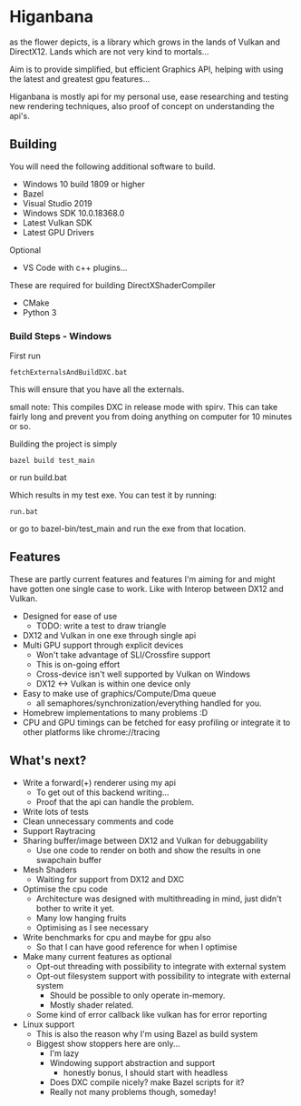 # Higanbana
as the flower depicts, is a library which grows in the lands of Vulkan and DirectX12. Lands which are not very kind to mortals...

Aim is to provide simplified, but efficient Graphics API, helping with using the latest and greatest gpu features...

Higanbana is mostly api for my personal use, ease researching and testing new rendering techniques, also proof of concept on understanding the api's.

## Building
You will need the following additional software to build.
* Windows 10 build 1809 or higher
* Bazel
* Visual Studio 2019
* Windows SDK 10.0.18368.0
* Latest Vulkan SDK
* Latest GPU Drivers

Optional
* VS Code with c++ plugins...

These are required for building DirectXShaderCompiler
* CMake
* Python 3

### Build Steps - Windows
First run 

    fetchExternalsAndBuildDXC.bat

This will ensure that you have all the externals.

small note: This compiles DXC in release mode with spirv. This can take fairly long and prevent you from doing anything on computer for 10 minutes or so.

Building the project is simply

    bazel build test_main
or run build.bat

Which results in my test exe. You can test it by running:

    run.bat
or go to bazel-bin/test_main and run the exe from that location.


## Features
These are partly current features and features I'm aiming for and might have gotten one single case to work. Like with Interop between DX12 and Vulkan.
* Designed for ease of use
    * TODO: write a test to draw triangle
* DX12 and Vulkan in one exe through single api
* Multi GPU support through explicit devices
    * Won't take advantage of SLI/Crossfire support
    * This is on-going effort
    * Cross-device isn't well supported by Vulkan on Windows
    * DX12 <-> Vulkan is within one device only
* Easy to make use of graphics/Compute/Dma queue
    * all semaphores/synchronization/everything handled for you.
* Homebrew implementations to many problems :D
* CPU and GPU timings can be fetched for easy profiling or integrate it to other platforms like chrome://tracing

## What's next?
* Write a forward(+) renderer using my api
    * To get out of this backend writing...
    * Proof that the api can handle the problem.
* Write lots of tests
* Clean unnecessary comments and code
* Support Raytracing
* Sharing buffer/image between DX12 and Vulkan for debuggability
    * Use one code to render on both and show the results in one swapchain buffer
* Mesh Shaders
    * Waiting for support from DX12 and DXC
* Optimise the cpu code
    * Architecture was designed with multithreading in mind, just didn't bother to write it yet.
    * Many low hanging fruits
    * Optimising as I see necessary
* Write benchmarks for cpu and maybe for gpu also
    * So that I can have good reference for when I optimise    
* Make many current features as optional
    * Opt-out threading with possibility to integrate with external system
    * Opt-out filesystem support with possibility to integrate with external system
        * Should be possible to only operate in-memory.
        * Mostly shader related.
    * Some kind of error callback like vulkan has for error reporting
* Linux support
    * This is also the reason why I'm using Bazel as build system
    * Biggest show stoppers here are only...
        * I'm lazy
        * Windowing support abstraction and support
            * honestly bonus, I should start with headless
        * Does DXC compile nicely? make Bazel scripts for it?
        * Really not many problems though, someday!